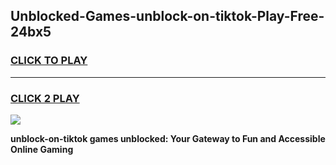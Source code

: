 
## Unblocked-Games-unblock-on-tiktok-Play-Free-24bx5
<h3>
<a href="https://premium76.site?title=unblock-on-tiktok&ref=23A">CLICK TO PLAY</a></h3>
<hr>

<h3>
<a href="https://premium76.site?title=unblock-on-tiktok&ref=23A">CLICK 2 PLAY</a>
  
</h3>

<a href="https://premium76.site?title=unblock-on-tiktok&ref=23A"><img src="https://clearcache.store/games.png"></a>


**unblock-on-tiktok games unblocked: Your Gateway to Fun and Accessible Online Gaming**
